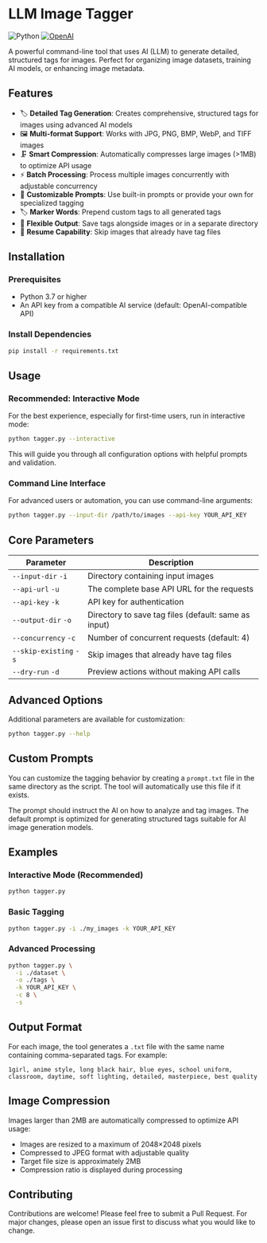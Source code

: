
# LLM Image Tagger

![Python](https://img.shields.io/badge/Python-3.7\+-00A67E?style=for-the-badge&logo=python&logoColor=white)
[![OpenAI](https://img.shields.io/badge/OpenAI-Compatible-00A67E?style=for-the-badge&logo=openai&logoColor=white)](https://openai.com/)

A powerful command-line tool that uses AI (LLM) to generate detailed, structured tags for images. Perfect for organizing image datasets, training AI models, or enhancing image metadata.

## Features

- 🏷️ **Detailed Tag Generation**: Creates comprehensive, structured tags for images using advanced AI models
- 🖼️ **Multi-format Support**: Works with JPG, PNG, BMP, WebP, and TIFF images
- 🗜️ **Smart Compression**: Automatically compresses large images (>1MB) to optimize API usage
- ⚡ **Batch Processing**: Process multiple images concurrently with adjustable concurrency
- 🎯 **Customizable Prompts**: Use built-in prompts or provide your own for specialized tagging
- 🏷️ **Marker Words**: Prepend custom tags to all generated tags
- 💾 **Flexible Output**: Save tags alongside images or in a separate directory
- 🔄 **Resume Capability**: Skip images that already have tag files

## Installation

### Prerequisites

- Python 3.7 or higher
- An API key from a compatible AI service (default: OpenAI-compatible API)

### Install Dependencies

```bash
pip install -r requirements.txt
```

## Usage

### Recommended: Interactive Mode

For the best experience, especially for first-time users, run in interactive mode:

```bash
python tagger.py --interactive
```

This will guide you through all configuration options with helpful prompts and validation.

### Command Line Interface

For advanced users or automation, you can use command-line arguments:

```bash
python tagger.py --input-dir /path/to/images --api-key YOUR_API_KEY
```

## Core Parameters

| Parameter | Description |
|-----------|-------------|
| `--input-dir` `-i` | Directory containing input images |
| `--api-url` `-u` | The complete base API URL for the requests |
| `--api-key` `-k` | API key for authentication |
| `--output-dir` `-o` | Directory to save tag files (default: same as input) |
| `--concurrency` `-c` | Number of concurrent requests (default: 4) |
| `--skip-existing` `-s` | Skip images that already have tag files |
| `--dry-run` `-d` | Preview actions without making API calls |

## Advanced Options

Additional parameters are available for customization:

```bash
python tagger.py --help
```

## Custom Prompts

You can customize the tagging behavior by creating a `prompt.txt` file in the same directory as the script. The tool will automatically use this file if it exists.

The prompt should instruct the AI on how to analyze and tag images. The default prompt is optimized for generating structured tags suitable for AI image generation models.

## Examples

### Interactive Mode (Recommended)

```bash
python tagger.py
```

### Basic Tagging

```bash
python tagger.py -i ./my_images -k YOUR_API_KEY
```

### Advanced Processing

```bash
python tagger.py \
  -i ./dataset \
  -o ./tags \
  -k YOUR_API_KEY \
  -c 8 \
  -s
```

## Output Format

For each image, the tool generates a `.txt` file with the same name containing comma-separated tags. For example:

```
1girl, anime style, long black hair, blue eyes, school uniform, classroom, daytime, soft lighting, detailed, masterpiece, best quality
```

## Image Compression

Images larger than 2MB are automatically compressed to optimize API usage:

- Images are resized to a maximum of 2048×2048 pixels
- Compressed to JPEG format with adjustable quality
- Target file size is approximately 2MB
- Compression ratio is displayed during processing

## Contributing

Contributions are welcome! Please feel free to submit a Pull Request. For major changes, please open an issue first to discuss what you would like to change.